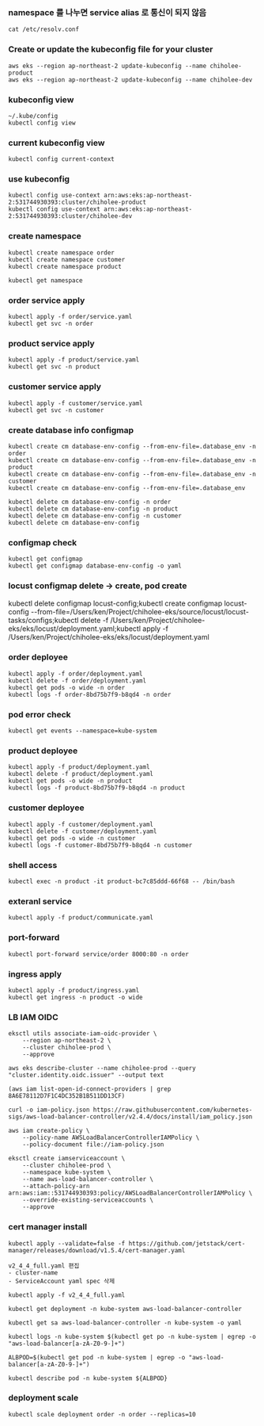 

### namespace 를 나누면 service alias 로 통신이 되지 않음
```
cat /etc/resolv.conf
```
### Create or update the kubeconfig file for your cluster
```
aws eks --region ap-northeast-2 update-kubeconfig --name chiholee-product
aws eks --region ap-northeast-2 update-kubeconfig --name chiholee-dev
```
### kubeconfig view
```
~/.kube/config
kubectl config view
```
### current kubeconfig view
```
kubectl config current-context
```
### use kubeconfig
```
kubectl config use-context arn:aws:eks:ap-northeast-2:531744930393:cluster/chiholee-product
kubectl config use-context arn:aws:eks:ap-northeast-2:531744930393:cluster/chiholee-dev
```
### create namespace
```
kubectl create namespace order
kubectl create namespace customer
kubectl create namespace product

kubectl get namespace
```
### order service apply
```
kubectl apply -f order/service.yaml
kubectl get svc -n order
```
### product service apply
```
kubectl apply -f product/service.yaml
kubectl get svc -n product
```
### customer service apply
```
kubectl apply -f customer/service.yaml
kubectl get svc -n customer
```
### create database info configmap
```
kubectl create cm database-env-config --from-env-file=.database_env -n order
kubectl create cm database-env-config --from-env-file=.database_env -n product
kubectl create cm database-env-config --from-env-file=.database_env -n customer
kubectl create cm database-env-config --from-env-file=.database_env

kubectl delete cm database-env-config -n order
kubectl delete cm database-env-config -n product
kubectl delete cm database-env-config -n customer
kubectl delete cm database-env-config 
```
### configmap check
```
kubectl get configmap 
kubectl get configmap database-env-config -o yaml
```

### locust configmap delete -> create, pod create
kubectl delete configmap locust-config;kubectl create configmap locust-config --from-file=/Users/ken/Project/chiholee-eks/source/locust/locust-tasks/configs;kubectl delete -f /Users/ken/Project/chiholee-eks/eks/locust/deployment.yaml;kubectl apply -f /Users/ken/Project/chiholee-eks/eks/locust/deployment.yaml

### order deployee
```
kubectl apply -f order/deployment.yaml
kubectl delete -f order/deployment.yaml
kubectl get pods -o wide -n order
kubectl logs -f order-8bd75b7f9-b8qd4 -n order
```
### pod error check
```
kubectl get events --namespace=kube-system
```
### product deployee
```
kubectl apply -f product/deployment.yaml
kubectl delete -f product/deployment.yaml
kubectl get pods -o wide -n product
kubectl logs -f product-8bd75b7f9-b8qd4 -n product

```
### customer deployee
```
kubectl apply -f customer/deployment.yaml
kubectl delete -f customer/deployment.yaml
kubectl get pods -o wide -n customer
kubectl logs -f customer-8bd75b7f9-b8qd4 -n customer
```
### shell access
```
kubectl exec -n product -it product-bc7c85ddd-66f68 -- /bin/bash

```
### exteranl service 
```
kubectl apply -f product/communicate.yaml
```
### port-forward
```
kubectl port-forward service/order 8000:80 -n order
```
### ingress apply
```
kubectl apply -f product/ingress.yaml
kubectl get ingress -n product -o wide
```
### LB IAM OIDC
```
eksctl utils associate-iam-oidc-provider \
    --region ap-northeast-2 \
    --cluster chiholee-prod \
    --approve

aws eks describe-cluster --name chiholee-prod --query "cluster.identity.oidc.issuer" --output text

(aws iam list-open-id-connect-providers | grep 8A6E78112D7F1C4DC352B1B511DD13CF)

curl -o iam-policy.json https://raw.githubusercontent.com/kubernetes-sigs/aws-load-balancer-controller/v2.4.4/docs/install/iam_policy.json

aws iam create-policy \
    --policy-name AWSLoadBalancerControllerIAMPolicy \
    --policy-document file://iam-policy.json

eksctl create iamserviceaccount \
    --cluster chiholee-prod \
    --namespace kube-system \
    --name aws-load-balancer-controller \
    --attach-policy-arn arn:aws:iam::531744930393:policy/AWSLoadBalancerControllerIAMPolicy \
    --override-existing-serviceaccounts \
    --approve
```
### cert manager install
```
kubectl apply --validate=false -f https://github.com/jetstack/cert-manager/releases/download/v1.5.4/cert-manager.yaml

v2_4_4_full.yaml 편집
- cluster-name
- ServiceAccount yaml spec 삭제

kubectl apply -f v2_4_4_full.yaml

kubectl get deployment -n kube-system aws-load-balancer-controller

kubectl get sa aws-load-balancer-controller -n kube-system -o yaml

kubectl logs -n kube-system $(kubectl get po -n kube-system | egrep -o "aws-load-balancer[a-zA-Z0-9-]+")

ALBPOD=$(kubectl get pod -n kube-system | egrep -o "aws-load-balancer[a-zA-Z0-9-]+")

kubectl describe pod -n kube-system ${ALBPOD}
```
### deployment scale
```
kubectl scale deployment order -n order --replicas=10
```


